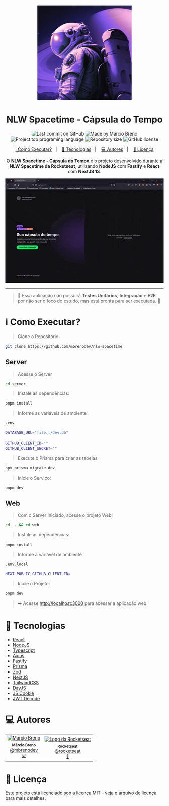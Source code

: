 <h1 align="center">
   <img src="./.github/logo-nlw-spacetime.png" alt="NLW Spacetime" width="300"/>
</h1>
<h1 align="center">
   NLW Spacetime - Cápsula do Tempo
</h1>

<p align="center">
  <img alt="Last commit on GitHub" src="https://img.shields.io/github/last-commit/mbrenodev/nlw-spacetime?color=6c4ad0">
  <img alt="Made by Márcio Breno" src="https://img.shields.io/badge/made%20by-Márcio Breno-%20?color=6c4ad0">
  <img alt="Project top programing language" src="https://img.shields.io/github/languages/top/mbrenodev/nlw-spacetime?color=6c4ad0">
  <img alt="Repository size" src="https://img.shields.io/github/repo-size/mbrenodev/nlw-spacetime?color=6c4ad0">
  <img alt="GitHub license" src="https://img.shields.io/github/license/mbrenodev/nlw-spacetime?color=6c4ad0">
</p>

<p align="center">
  <a href="#information_source-como-executar">ℹ️ Como Executar?</a>&nbsp;&nbsp;&nbsp;|&nbsp;&nbsp;&nbsp;
  <a href="#rocket-tecnologias">🚀 Tecnologias</a>&nbsp;&nbsp;&nbsp;|&nbsp;&nbsp;&nbsp;
  <a href="#computer-autores">💻 Autores</a>&nbsp;&nbsp;&nbsp;|&nbsp;&nbsp;&nbsp;
  <a href="#memo-licença">📝 Licença</a>
</p>

<p align="center">
  O <b>NLW Spacetime - Cápsula do Tempo</b> é o projeto desenvolvido durante a <b>NLW Spacetime da Rocketseat</b>, utilizando <b>NodeJS</b> com <b>Fastify</b> e <b>React</b> com <b>NextJS 13</b>.
</p>


<p align="center">
  <img alt="Demonstration" src="./.github/NLW-Spacetime2.gif" />
</p>


---

> 🧪 Essa aplicação não possuirá **Testes Unitários**, **Integração** e **E2E** por não ser o foco do estudo, mas está pronta para ser executada. 🧪


# :information_source: Como Executar?

> Clone o Repositório:

```bash
git clone https://github.com/mbrenodev/nlw-spacetime
```

## Server

> Acesse o Server

```bash
cd server
```

> Instale as dependências:

```bash
pnpm install
```

> Informe as variáveis de ambiente
```bash
.env
```

```bash
DATABASE_URL="file:./dev.db"

GITHUB_CLIENT_ID=""
GITHUB_CLIENT_SECRET=""
```

> Execute o Prisma para criar as tabelas

```bash
npx prisma migrate dev
```

> Inicie o Serviço:

```bash
pnpm dev
```

## Web

> Com o Server Iniciado, acesse o projeto Web:

```bash
cd .. && cd web
```

> Instale as dependências:

```bash
pnpm install
```

> Informe a variável de ambiente
```bash
.env.local
```

```bash
NEXT_PUBLIC_GITHUB_CLIENT_ID=
```

> Inicie o Projeto:

```bash
pnpm dev
```

> ➡️ Acesse [http://localhost:3000](http://localhost:3000) para acessar a aplicação web.


# :rocket: Tecnologias

- [React](https://reactjs.org/)
- [NodeJS](https://nodejs.org/en/)
- [Typescript](https://www.typescriptlang.org/)
- [Axios](https://axios-http.com/ptbr/docs/intro)
- [Fastify](https://www.fastify.io/)
- [Prisma](https://www.prisma.io/)
- [Zod](https://zod.dev/)
- [NextJS](https://nextjs.org/)
- [TailwindCSS](https://tailwindcss.com/)
- [DayJS](https://day.js.org/)
- [JS Cookie](https://github.com/js-cookie/js-cookie)
- [JWT Decode](https://github.com/auth0/jwt-decode#readme)

# :computer: Autores

<table>
  <tr>
    <td align="center">
      <a href="http://github.com/mbrenodev/">
        <img src="https://github.com/mbrenodev.png?v=4" width="100px;" alt="Márcio Breno"/>
        <br />
        <sub>
          <b>Márcio Breno</b>
        </sub>
       </a>
       <br />
       <a href="https://www.linkedin.com/in/mbrenodev/" title="Linkedin">@mbrenodev</a>
       <br />
       <a href="https://github.com/mbrenodev/go-barber-web-ts/commits?author=mbrenodev" title="Code">💻</a>
    </td>
    <td align="center">
      <a href="http://github.com/rocketseat/">
        <img src="https://avatars.githubusercontent.com/u/28929274?s=200&v=4" width="100px;" alt="Logo da Rocketseat"/>
        <br />
        <sub>
          <b>Rocketseat</b>
        </sub>
       </a>
       <br />
       <a href="http://github.com/rocketseat/" title="Linkedin">@rocketseat</a>
       <br />
       <a href="https://github.com/tavareshenrique/go-barber-web-ts/commits?author=tavareshenrique" title="Education Platform">🚀</a>
    </td>
  </tr>
</table>

# :memo: Licença

Este projeto está licenciado sob a licença MIT - veja o arquivo de [licença](./LICENSE) para mais detalhes.